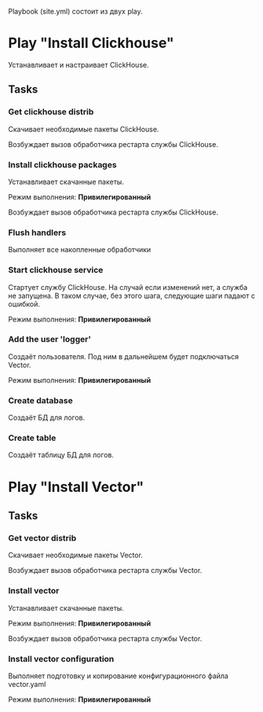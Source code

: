Playbook (site.yml) состоит из двух play.

# Play "Install Clickhouse"
Устанавливает и настраивает ClickHouse.

## Tasks
### Get clickhouse distrib
Скачивает необходимые пакеты ClickHouse.

Возбуждает вызов обработчика рестарта службы ClickHouse.

### Install clickhouse packages
Устанавливает скачанные пакеты.

Режим выполнения: **Привилегированный**

Возбуждает вызов обработчика рестарта службы ClickHouse.

### Flush handlers
Выполняет все накопленные обработчики

### Start clickhouse service
Стартует службу ClickHouse. На случай если изменений нет, а служба не запущена. В таком случае, без этого шага, следующие шаги падают с ошибкой.

Режим выполнения: **Привилегированный**

### Add the user 'logger'
Создаёт пользователя. Под ним в дальнейшем будет подключаться Vector.

Режим выполнения: **Привилегированный**

### Create database
Создаёт БД для логов.

### Create table
Создаёт таблицу БД для логов.

# Play "Install Vector"
## Tasks
### Get vector distrib
Скачивает необходимые пакеты Vector.

Возбуждает вызов обработчика рестарта службы Vector.

### Install vector
Устанавливает скачанные пакеты.

Режим выполнения: **Привилегированный**

Возбуждает вызов обработчика рестарта службы Vector.

### Install vector configuration
Выполняет подготовку и копирование конфигурационного файла vector.yaml

Режим выполнения: **Привилегированный**
